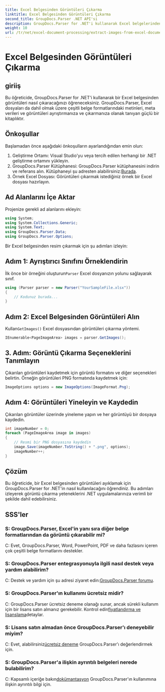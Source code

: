 ```yaml
---
title: Excel Belgesinden Görüntüleri Çıkarma
linktitle: Excel Belgesinden Görüntüleri Çıkarma
second_title: GroupDocs.Parser .NET API'si
description: GroupDocs.Parser for .NET'i kullanarak Excel belgelerinden görüntüleri nasıl çıkaracağınızı öğrenin. Kod örnekleri içeren adım adım kılavuz.
weight: 10
url: /tr/net/excel-document-processing/extract-images-from-excel-document/
---
```


# Excel Belgesinden Görüntüleri Çıkarma

## giriiş
Bu öğreticide, GroupDocs.Parser for .NET'i kullanarak bir Excel belgesinden görüntüleri nasıl çıkaracağınızı öğreneceksiniz. GroupDocs.Parser, Excel dosyaları da dahil olmak üzere çeşitli belge formatlarındaki metinleri, meta verileri ve görüntüleri ayrıştırmanıza ve çıkarmanıza olanak tanıyan güçlü bir kitaplıktır.
## Önkoşullar
Başlamadan önce aşağıdaki önkoşulların ayarlandığından emin olun:
1. Geliştirme Ortamı: Visual Studio'yu veya tercih edilen herhangi bir .NET geliştirme ortamını yükleyin.
2.  GroupDocs.Parser Kütüphanesi: GroupDocs.Parser kütüphanesini indirin ve referans alın. Kütüphaneyi şu adresten alabilirsiniz:[Burada](https://releases.groupdocs.com/parser/net/).
3. Örnek Excel Dosyası: Görüntüleri çıkarmak istediğiniz örnek bir Excel dosyası hazırlayın.
## Ad Alanlarını İçe Aktar
Projenize gerekli ad alanlarını ekleyin:
```csharp
using System;
using System.Collections.Generic;
using System.Text;
using GroupDocs.Parser.Data;
using GroupDocs.Parser.Options;
```
Bir Excel belgesinden resim çıkarmak için şu adımları izleyin:
## Adım 1: Ayrıştırıcı Sınıfını Örneklendirin
 İlk önce bir örneğini oluşturun`Parser` Excel dosyanızın yolunu sağlayarak sınıf.
```csharp
using (Parser parser = new Parser("YourSampleFile.xlsx"))
{
    // Kodunuz burada...
}
```
## Adım 2: Excel Belgesinden Görüntüleri Alın
 Kullan`GetImages()` Excel dosyasından görüntüleri çıkarma yöntemi.
```csharp
IEnumerable<PageImageArea> images = parser.GetImages();
```
## 3. Adım: Görüntü Çıkarma Seçeneklerini Tanımlayın
Çıkarılan görüntüleri kaydetmek için görüntü formatını ve diğer seçenekleri belirtin. Örneğin görüntüleri PNG formatında kaydetmek için:
```csharp
ImageOptions options = new ImageOptions(ImageFormat.Png);
```
## Adım 4: Görüntüleri Yineleyin ve Kaydedin
Çıkarılan görüntüler üzerinde yineleme yapın ve her görüntüyü bir dosyaya kaydedin.
```csharp
int imageNumber = 0;
foreach (PageImageArea image in images)
{
    // Resmi bir PNG dosyasına kaydedin
    image.Save(imageNumber.ToString() + ".png", options);
    imageNumber++;
}
```
## Çözüm
Bu öğreticide, bir Excel belgesinden görüntüleri ayıklamak için GroupDocs.Parser for .NET'in nasıl kullanılacağını öğrendiniz. Bu adımları izleyerek görüntü çıkarma yeteneklerini .NET uygulamalarınıza verimli bir şekilde dahil edebilirsiniz.

## SSS'ler
### S: GroupDocs.Parser, Excel'in yanı sıra diğer belge formatlarından da görüntü çıkarabilir mi?
C: Evet, GroupDocs.Parser, Word, PowerPoint, PDF ve daha fazlasını içeren çok çeşitli belge formatlarını destekler.
### S: GroupDocs.Parser entegrasyonuyla ilgili nasıl destek veya yardım alabilirim?
 C: Destek ve yardım için şu adresi ziyaret edin:[GroupDocs.Parser forumu](https://forum.groupdocs.com/c/parser/17).
### S: GroupDocs.Parser'ın kullanımı ücretsiz midir?
 C: GroupDocs.Parser ücretsiz deneme olanağı sunar, ancak sürekli kullanım için bir lisans satın almanız gerekebilir. Kontrol edin[fiyatlandırma ve lisanslama](https://purchase.groupdocs.com/buy)detaylar.
### S: Lisans satın almadan önce GroupDocs.Parser'ı deneyebilir miyim?
 C: Evet, alabilirsiniz[ücretsiz deneme](https://releases.groupdocs.com/) GroupDocs.Parser'ı değerlendirmek için.
### S: GroupDocs.Parser'a ilişkin ayrıntılı belgeleri nerede bulabilirim?
 C: Kapsamlı içeriğe bakın[dokümantasyon](https://tutorials.groupdocs.com/parser/net/) GroupDocs.Parser'ın kullanımına ilişkin ayrıntılı bilgi için.